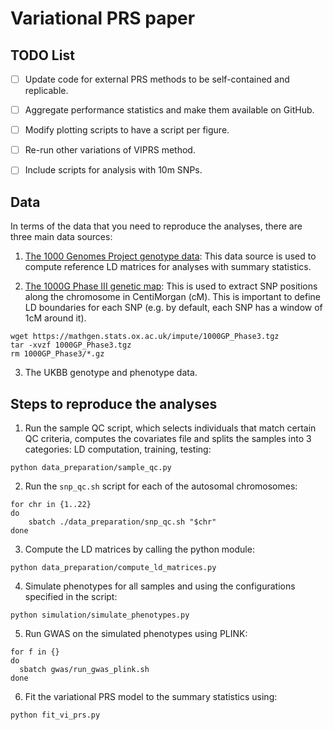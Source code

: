 # Variational PRS paper

## TODO List

- [ ] Update code for external PRS methods to be self-contained and replicable.
- [ ] Aggregate performance statistics and make them available on GitHub.
- [ ] Modify plotting scripts to have a script per figure.
- [ ] Re-run other variations of VIPRS method.
- [ ] Include scripts for analysis with 10m SNPs.


## Data 

In terms of the data that you need to reproduce the analyses, there 
are three main data sources:

1. [The 1000 Genomes Project genotype data](
ftp://ftp.1000genomes.ebi.ac.uk/vol1/ftp/release/20130502/): This data source is used to compute 
reference LD matrices for analyses with summary statistics.
   
2. [The 1000G Phase III genetic map](https://mathgen.stats.ox.ac.uk/impute/1000GP%20Phase%203%20haplotypes%206%20October%202014.html): This is used to extract SNP positions along
the chromosome in CentiMorgan (cM). This is important to define LD boundaries for
   each SNP (e.g. by default, each SNP has a window of 1cM around it).

```shell
wget https://mathgen.stats.ox.ac.uk/impute/1000GP_Phase3.tgz
tar -xvzf 1000GP_Phase3.tgz
rm 1000GP_Phase3/*.gz
```   

3. The UKBB genotype and phenotype data.

## Steps to reproduce the analyses

1. Run the sample QC script, which selects individuals 
that match certain QC criteria, computes the covariates file 
and splits the samples into 3 categories: LD computation, training, testing:

```shell
python data_preparation/sample_qc.py
```

2. Run the `snp_qc.sh` script for each of the autosomal chromosomes:

```shell
for chr in {1..22}
do
    sbatch ./data_preparation/snp_qc.sh "$chr"
done
```

3. Compute the LD matrices by calling the python module:

```shell
python data_preparation/compute_ld_matrices.py
```

4. Simulate phenotypes for all samples and using the configurations specified in the script:

```shell
python simulation/simulate_phenotypes.py
```

5. Run GWAS on the simulated phenotypes using PLINK:

```shell
for f in {}
do
  sbatch gwas/run_gwas_plink.sh 
done
```

6. Fit the variational PRS model to the summary statistics using:

```shell
python fit_vi_prs.py
```

